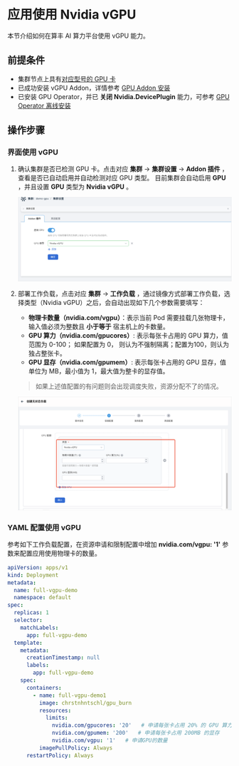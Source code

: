 # 应用使用 Nvidia vGPU

本节介绍如何在算丰 AI 算力平台使用 vGPU 能力。

## 前提条件

- 集群节点上具有[对应型号的 GPU 卡](../../gpu_matrix.md)
- 已成功安装 vGPU Addon，详情参考 [GPU Addon 安装 ](vgpu_addon.md)
- 已安装 GPU Operator，并已 __关闭 Nvidia.DevicePlugin__ 能力，可参考 [GPU Operator 离线安装](../install_nvidia_driver_of_operator.md)

## 操作步骤

### 界面使用 vGPU

1. 确认集群是否已检测 GPU 卡。点击对应 __集群__ -> __集群设置__ -> __Addon 插件__ ，查看是否已自动启用并自动检测对应 GPU 类型。
   目前集群会自动启用 __GPU__ ，并且设置 __GPU__ 类型为 __Nvidia vGPU__ 。
   
    ![安装 vgpu](../../../../../images/vgpu-cluster.png)

2. 部署工作负载，点击对应 __集群__ -> __工作负载__ ，通过镜像方式部署工作负载，选择类型（Nvidia vGPU）之后，会自动出现如下几个参数需要填写：

    - **物理卡数量（nvidia.com/vgpu）**：表示当前 Pod 需要挂载几张物理卡，输入值必须为整数且 **小于等于** 宿主机上的卡数量。
    - **GPU 算力（nvidia.com/gpucores）**: 表示每张卡占用的 GPU 算力，值范围为 0-100；
      如果配置为 0， 则认为不强制隔离；配置为100，则认为独占整张卡。
    - **GPU 显存（nvidia.com/gpumem）**: 表示每张卡占用的 GPU 显存，值单位为 MB，最小值为 1，最大值为整卡的显存值。

    > 如果上述值配置的有问题则会出现调度失败，资源分配不了的情况。

    ![部署工作负载](../../../../../images/vgpu-deployment.png)

### YAML 配置使用 vGPU

参考如下工作负载配置，在资源申请和限制配置中增加 __nvidia.com/vgpu: '1'__ 参数来配置应用使用物理卡的数量。

```yaml
apiVersion: apps/v1
kind: Deployment
metadata:
  name: full-vgpu-demo
  namespace: default
spec:
  replicas: 1
  selector:
    matchLabels:
      app: full-vgpu-demo
  template:
    metadata:
      creationTimestamp: null
      labels:
        app: full-vgpu-demo
    spec:
      containers:
        - name: full-vgpu-demo1
          image: chrstnhntschl/gpu_burn
          resources:
            limits:
              nvidia.com/gpucores: '20'   # 申请每张卡占用 20% 的 GPU 算力
              nvidia.com/gpumem: '200'   # 申请每张卡占用 200MB 的显存
              nvidia.com/vgpu: '1'   # 申请GPU的数量
          imagePullPolicy: Always
      restartPolicy: Always
```
